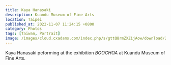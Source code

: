```yaml
---
title: Kaya Hanasaki
description: Kuandu Museum of Fine Arts
location: Taipei
published_at: 2022-11-07 11:24:15 +0800
category: Photos
tags: [Taiwan, Portrait]
image: /images/cloud.cxadams.com/index.php/s/gttQ8rmZXZijAow/download/20191018-1915_Taipei_KdMoFA_L1008711-0.jpg
---
```


Kaya Hanasaki peforming at the exhibition *BOOCHOA* at Kuandu Museum of Fine Arts.
